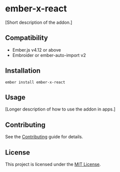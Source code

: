 # ember-x-react

[Short description of the addon.]

## Compatibility

- Ember.js v4.12 or above
- Embroider or ember-auto-import v2

## Installation

```
ember install ember-x-react
```

## Usage

[Longer description of how to use the addon in apps.]

## Contributing

See the [Contributing](CONTRIBUTING.md) guide for details.

## License

This project is licensed under the [MIT License](LICENSE.md).
